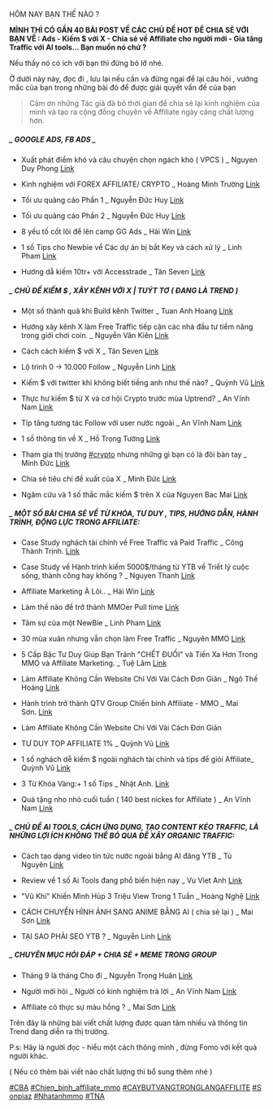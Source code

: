 HÔM NAY BẠN THẾ NÀO ?

**MÌNH THÌ CÓ GẦN 40 BÀI POST VỀ CÁC CHỦ ĐỀ HOT ĐỂ CHIA SẺ VỚI BẠN VỀ : Ads - Kiếm $ với X - Chia sẻ về Affiliate cho người mới - Gia tăng Traffic với AI tools… Bạn muốn nó chứ ?**

Nếu thấy nó có ích với bạn thì đừng bỏ lỡ nhé.

Ở dưới này này, đọc đi , lưu lại nếu cần và đừng ngại để lại câu hỏi , vướng mắc của bạn trong những bài đó để được giải quyết vấn đề của bạn

> Cảm ơn những Tác giả đã bỏ thời gian để chia sẻ lại kinh nghiệm của mình và tạo ra cộng đồng chuyên về Affiliate ngày càng chất lượng hơn.

##### **_ GOOGLE ADS, FB ADS _**

- Xuất phát điểm khó và câu chuyện chọn ngách khó ( VPCS ) _ Nguyen Duy Phong [Link](https://www.facebook.com/groups/605439934440611/posts/677220563929214/?__cft__[0]=AZWYiswd_3rFQvKpUBIH_r_S0bjlbaWERDAbaaUf_T3nVyVm7oCOOSpdIipoUA80NCy7E0j5yH_Kb17h3QLpAhObbke9gTbE65u9NWC4MD6Maj-SJU4gudcEmn6jRyjX5h15FxnJtcvJJti1pCEytTE05EDal1PB_aa9ZpirNFq3TRspfPCWfH177hH1WhC9zWg&__tn__=-UK-R)
    
- Kinh nghiệm với FOREX AFFILIATE/ CRYPTO _ Hoàng Minh Trường [Link](https://www.facebook.com/groups/605439934440611/posts/679576173693653/?__cft__[0]=AZWYiswd_3rFQvKpUBIH_r_S0bjlbaWERDAbaaUf_T3nVyVm7oCOOSpdIipoUA80NCy7E0j5yH_Kb17h3QLpAhObbke9gTbE65u9NWC4MD6Maj-SJU4gudcEmn6jRyjX5h15FxnJtcvJJti1pCEytTE05EDal1PB_aa9ZpirNFq3TRspfPCWfH177hH1WhC9zWg&__tn__=-UK-R)
    
- Tối ưu quảng cáo Phần 1 _ Nguyễn Đức Huy [Link](https://www.facebook.com/groups/605439934440611/posts/677689370549000/?__cft__[0]=AZWYiswd_3rFQvKpUBIH_r_S0bjlbaWERDAbaaUf_T3nVyVm7oCOOSpdIipoUA80NCy7E0j5yH_Kb17h3QLpAhObbke9gTbE65u9NWC4MD6Maj-SJU4gudcEmn6jRyjX5h15FxnJtcvJJti1pCEytTE05EDal1PB_aa9ZpirNFq3TRspfPCWfH177hH1WhC9zWg&__tn__=-UK-R)
    
- Tối ưu quảng cáo Phần 2 _ Nguyễn Đức Huy [Link](https://www.facebook.com/groups/605439934440611/posts/678035957181008/?__cft__[0]=AZWYiswd_3rFQvKpUBIH_r_S0bjlbaWERDAbaaUf_T3nVyVm7oCOOSpdIipoUA80NCy7E0j5yH_Kb17h3QLpAhObbke9gTbE65u9NWC4MD6Maj-SJU4gudcEmn6jRyjX5h15FxnJtcvJJti1pCEytTE05EDal1PB_aa9ZpirNFq3TRspfPCWfH177hH1WhC9zWg&__tn__=-UK-R)
    
- 8 yếu tố cốt lõi để lên camp GG Ads _ Hải Win [Link](https://www.facebook.com/groups/605439934440611/posts/675750204076250/?__cft__[0]=AZWYiswd_3rFQvKpUBIH_r_S0bjlbaWERDAbaaUf_T3nVyVm7oCOOSpdIipoUA80NCy7E0j5yH_Kb17h3QLpAhObbke9gTbE65u9NWC4MD6Maj-SJU4gudcEmn6jRyjX5h15FxnJtcvJJti1pCEytTE05EDal1PB_aa9ZpirNFq3TRspfPCWfH177hH1WhC9zWg&__tn__=-UK-R)
    
- 1 số Tips cho Newbie về Các dự án bị bắt Key và cách xử lý _ Linh Pham [Link](https://www.facebook.com/groups/605439934440611/posts/675593447425259/?__cft__[0]=AZWYiswd_3rFQvKpUBIH_r_S0bjlbaWERDAbaaUf_T3nVyVm7oCOOSpdIipoUA80NCy7E0j5yH_Kb17h3QLpAhObbke9gTbE65u9NWC4MD6Maj-SJU4gudcEmn6jRyjX5h15FxnJtcvJJti1pCEytTE05EDal1PB_aa9ZpirNFq3TRspfPCWfH177hH1WhC9zWg&__tn__=-UK-R)
    
- Hướng dẫ kiếm 10tr+ với Accesstrade _ Tân Seven [Link](https://www.facebook.com/groups/605439934440611/posts/677674787217125/?__cft__[0]=AZWYiswd_3rFQvKpUBIH_r_S0bjlbaWERDAbaaUf_T3nVyVm7oCOOSpdIipoUA80NCy7E0j5yH_Kb17h3QLpAhObbke9gTbE65u9NWC4MD6Maj-SJU4gudcEmn6jRyjX5h15FxnJtcvJJti1pCEytTE05EDal1PB_aa9ZpirNFq3TRspfPCWfH177hH1WhC9zWg&__tn__=-UK-R)
    

##### _ CHỦ ĐỀ KIẾM $ , XÂY KÊNH VỚI X | TUÝT TƠ ( ĐANG LÀ TREND )

- Một số thành quả khi Build kênh Twitter _ Tuan Anh Hoang [Link](https://www.facebook.com/groups/605439934440611/posts/675772540740683/?__cft__[0]=AZWYiswd_3rFQvKpUBIH_r_S0bjlbaWERDAbaaUf_T3nVyVm7oCOOSpdIipoUA80NCy7E0j5yH_Kb17h3QLpAhObbke9gTbE65u9NWC4MD6Maj-SJU4gudcEmn6jRyjX5h15FxnJtcvJJti1pCEytTE05EDal1PB_aa9ZpirNFq3TRspfPCWfH177hH1WhC9zWg&__tn__=-UK-R)
    
- Hướng xây kênh X làm Free Traffic tiếp cận các nhà đầu tư tiềm năng trong giới chơi coin. _ Nguyễn Văn Kiên [Link](https://www.facebook.com/groups/605439934440611/posts/677032983947972/?__cft__[0]=AZWYiswd_3rFQvKpUBIH_r_S0bjlbaWERDAbaaUf_T3nVyVm7oCOOSpdIipoUA80NCy7E0j5yH_Kb17h3QLpAhObbke9gTbE65u9NWC4MD6Maj-SJU4gudcEmn6jRyjX5h15FxnJtcvJJti1pCEytTE05EDal1PB_aa9ZpirNFq3TRspfPCWfH177hH1WhC9zWg&__tn__=-UK-R)
    
- Cách cách kiếm $ với X _ Tân Seven [Link](https://www.facebook.com/groups/605439934440611/posts/674798430838094/?__cft__[0]=AZWYiswd_3rFQvKpUBIH_r_S0bjlbaWERDAbaaUf_T3nVyVm7oCOOSpdIipoUA80NCy7E0j5yH_Kb17h3QLpAhObbke9gTbE65u9NWC4MD6Maj-SJU4gudcEmn6jRyjX5h15FxnJtcvJJti1pCEytTE05EDal1PB_aa9ZpirNFq3TRspfPCWfH177hH1WhC9zWg&__tn__=-UK-R)
    
- Lộ trình 0 -> 10.000 Follow _ Nguyễn Linh [Link](https://www.facebook.com/groups/605439934440611/posts/673571780960759/?__cft__[0]=AZWYiswd_3rFQvKpUBIH_r_S0bjlbaWERDAbaaUf_T3nVyVm7oCOOSpdIipoUA80NCy7E0j5yH_Kb17h3QLpAhObbke9gTbE65u9NWC4MD6Maj-SJU4gudcEmn6jRyjX5h15FxnJtcvJJti1pCEytTE05EDal1PB_aa9ZpirNFq3TRspfPCWfH177hH1WhC9zWg&__tn__=-UK-R)
    
- Kiếm $ với twitter khi không biết tiếng anh như thế nào? _ Quỳnh Vũ [Link](https://www.facebook.com/groups/605439934440611/posts/675051220812815/?__cft__[0]=AZWYiswd_3rFQvKpUBIH_r_S0bjlbaWERDAbaaUf_T3nVyVm7oCOOSpdIipoUA80NCy7E0j5yH_Kb17h3QLpAhObbke9gTbE65u9NWC4MD6Maj-SJU4gudcEmn6jRyjX5h15FxnJtcvJJti1pCEytTE05EDal1PB_aa9ZpirNFq3TRspfPCWfH177hH1WhC9zWg&__tn__=-UK-R)
    
- Thực hư kiếm $ từ X và cơ hội Crypto trước mùa Uptrend? _ An Vĩnh Nam [Link](https://www.facebook.com/groups/605439934440611/posts/675322384119032/?__cft__[0]=AZWYiswd_3rFQvKpUBIH_r_S0bjlbaWERDAbaaUf_T3nVyVm7oCOOSpdIipoUA80NCy7E0j5yH_Kb17h3QLpAhObbke9gTbE65u9NWC4MD6Maj-SJU4gudcEmn6jRyjX5h15FxnJtcvJJti1pCEytTE05EDal1PB_aa9ZpirNFq3TRspfPCWfH177hH1WhC9zWg&__tn__=-UK-R)
    
- Tip tăng tương tác Follow với user nước ngoài _ An Vĩnh Nam [Link](https://www.facebook.com/groups/605439934440611/posts/677688360549101/?__cft__[0]=AZWYiswd_3rFQvKpUBIH_r_S0bjlbaWERDAbaaUf_T3nVyVm7oCOOSpdIipoUA80NCy7E0j5yH_Kb17h3QLpAhObbke9gTbE65u9NWC4MD6Maj-SJU4gudcEmn6jRyjX5h15FxnJtcvJJti1pCEytTE05EDal1PB_aa9ZpirNFq3TRspfPCWfH177hH1WhC9zWg&__tn__=-UK-R)
    
- 1 số thông tin về X _ Hồ Trọng Tường [Link](https://www.facebook.com/groups/605439934440611/posts/675649807419623/?__cft__[0]=AZWYiswd_3rFQvKpUBIH_r_S0bjlbaWERDAbaaUf_T3nVyVm7oCOOSpdIipoUA80NCy7E0j5yH_Kb17h3QLpAhObbke9gTbE65u9NWC4MD6Maj-SJU4gudcEmn6jRyjX5h15FxnJtcvJJti1pCEytTE05EDal1PB_aa9ZpirNFq3TRspfPCWfH177hH1WhC9zWg&__tn__=-UK-R)
    
- Tham gia thị trường [#crypto](https://www.facebook.com/hashtag/crypto?__eep__=6&__cft__[0]=AZWYiswd_3rFQvKpUBIH_r_S0bjlbaWERDAbaaUf_T3nVyVm7oCOOSpdIipoUA80NCy7E0j5yH_Kb17h3QLpAhObbke9gTbE65u9NWC4MD6Maj-SJU4gudcEmn6jRyjX5h15FxnJtcvJJti1pCEytTE05EDal1PB_aa9ZpirNFq3TRspfPCWfH177hH1WhC9zWg&__tn__=-UK-R) nhưng những gì bạn có là đôi bàn tay _ Minh Đức [Link](https://www.facebook.com/groups/605439934440611/posts/677232147261389/?__cft__[0]=AZWYiswd_3rFQvKpUBIH_r_S0bjlbaWERDAbaaUf_T3nVyVm7oCOOSpdIipoUA80NCy7E0j5yH_Kb17h3QLpAhObbke9gTbE65u9NWC4MD6Maj-SJU4gudcEmn6jRyjX5h15FxnJtcvJJti1pCEytTE05EDal1PB_aa9ZpirNFq3TRspfPCWfH177hH1WhC9zWg&__tn__=-UK-R)
    
- Chia sẻ tiêu chí đề xuất của X _ Minh Đức [Link](https://www.facebook.com/groups/605439934440611/posts/676246407359963/?__cft__[0]=AZWYiswd_3rFQvKpUBIH_r_S0bjlbaWERDAbaaUf_T3nVyVm7oCOOSpdIipoUA80NCy7E0j5yH_Kb17h3QLpAhObbke9gTbE65u9NWC4MD6Maj-SJU4gudcEmn6jRyjX5h15FxnJtcvJJti1pCEytTE05EDal1PB_aa9ZpirNFq3TRspfPCWfH177hH1WhC9zWg&__tn__=-UK-R)
    
- Ngâm cứu và 1 số thắc mắc kiếm $ trên X của Nguyen Bac Mai [Link](https://www.facebook.com/groups/605439934440611/posts/677109127273691/?__cft__[0]=AZWYiswd_3rFQvKpUBIH_r_S0bjlbaWERDAbaaUf_T3nVyVm7oCOOSpdIipoUA80NCy7E0j5yH_Kb17h3QLpAhObbke9gTbE65u9NWC4MD6Maj-SJU4gudcEmn6jRyjX5h15FxnJtcvJJti1pCEytTE05EDal1PB_aa9ZpirNFq3TRspfPCWfH177hH1WhC9zWg&__tn__=-UK-R)
    

##### _ MỘT SỐ BÀI CHIA SẺ VỀ TỪ KHÓA, TƯ DUY , TIPS, HƯỚNG DẪN, HÀNH TRÌNH, ĐỘNG LỰC TRONG AFFILIATE:

- Case Study nghách tài chính về Free Traffic và Paid Traffic _ Công Thành Trịnh. [Link  
    ](https://www.facebook.com/groups/605439934440611/posts/674114134239857/?__cft__[0]=AZWYiswd_3rFQvKpUBIH_r_S0bjlbaWERDAbaaUf_T3nVyVm7oCOOSpdIipoUA80NCy7E0j5yH_Kb17h3QLpAhObbke9gTbE65u9NWC4MD6Maj-SJU4gudcEmn6jRyjX5h15FxnJtcvJJti1pCEytTE05EDal1PB_aa9ZpirNFq3TRspfPCWfH177hH1WhC9zWg&__tn__=-UK-R)
    
- Case Study về Hành trình kiếm 5000$/tháng từ YTB về Triết lý cuộc sống, thành công hay không ? _ Nguyen Thanh [Link](https://www.facebook.com/groups/605439934440611/posts/675100254141245/?__cft__[0]=AZWYiswd_3rFQvKpUBIH_r_S0bjlbaWERDAbaaUf_T3nVyVm7oCOOSpdIipoUA80NCy7E0j5yH_Kb17h3QLpAhObbke9gTbE65u9NWC4MD6Maj-SJU4gudcEmn6jRyjX5h15FxnJtcvJJti1pCEytTE05EDal1PB_aa9ZpirNFq3TRspfPCWfH177hH1WhC9zWg&__tn__=-UK-R)
    
- Affiliate Marketing À Lôi.. _ Hải Win [Link](https://www.facebook.com/groups/605439934440611/posts/675266150791322/?__cft__[0]=AZWYiswd_3rFQvKpUBIH_r_S0bjlbaWERDAbaaUf_T3nVyVm7oCOOSpdIipoUA80NCy7E0j5yH_Kb17h3QLpAhObbke9gTbE65u9NWC4MD6Maj-SJU4gudcEmn6jRyjX5h15FxnJtcvJJti1pCEytTE05EDal1PB_aa9ZpirNFq3TRspfPCWfH177hH1WhC9zWg&__tn__=-UK-R)
    
- Làm thế nào để trở thành MMOer Pull time [Link](https://www.facebook.com/groups/605439934440611/posts/677471317237472/?__cft__[0]=AZWYiswd_3rFQvKpUBIH_r_S0bjlbaWERDAbaaUf_T3nVyVm7oCOOSpdIipoUA80NCy7E0j5yH_Kb17h3QLpAhObbke9gTbE65u9NWC4MD6Maj-SJU4gudcEmn6jRyjX5h15FxnJtcvJJti1pCEytTE05EDal1PB_aa9ZpirNFq3TRspfPCWfH177hH1WhC9zWg&__tn__=-UK-R)
    
- Tâm sự của một NewBie _ Linh Pham [Link](https://www.facebook.com/groups/605439934440611/posts/675103610807576/?__cft__[0]=AZWYiswd_3rFQvKpUBIH_r_S0bjlbaWERDAbaaUf_T3nVyVm7oCOOSpdIipoUA80NCy7E0j5yH_Kb17h3QLpAhObbke9gTbE65u9NWC4MD6Maj-SJU4gudcEmn6jRyjX5h15FxnJtcvJJti1pCEytTE05EDal1PB_aa9ZpirNFq3TRspfPCWfH177hH1WhC9zWg&__tn__=-UK-R)
    
- 30 mùa xuân nhưng vẫn chọn làm Free Traffic _ Nguyên MMO [Link](https://www.facebook.com/groups/605439934440611/posts/677477653903505/?__cft__[0]=AZWYiswd_3rFQvKpUBIH_r_S0bjlbaWERDAbaaUf_T3nVyVm7oCOOSpdIipoUA80NCy7E0j5yH_Kb17h3QLpAhObbke9gTbE65u9NWC4MD6Maj-SJU4gudcEmn6jRyjX5h15FxnJtcvJJti1pCEytTE05EDal1PB_aa9ZpirNFq3TRspfPCWfH177hH1WhC9zWg&__tn__=-UK-R)
    
- 5 Cấp Bậc Tư Duy Giúp Bạn Tránh "CHẾT ĐUỐI" và Tiến Xa Hơn Trong MMO và Affiliate Marketing. _ Tuệ Lâm [Link](https://www.facebook.com/groups/605439934440611/posts/678075937177010/?__cft__[0]=AZWYiswd_3rFQvKpUBIH_r_S0bjlbaWERDAbaaUf_T3nVyVm7oCOOSpdIipoUA80NCy7E0j5yH_Kb17h3QLpAhObbke9gTbE65u9NWC4MD6Maj-SJU4gudcEmn6jRyjX5h15FxnJtcvJJti1pCEytTE05EDal1PB_aa9ZpirNFq3TRspfPCWfH177hH1WhC9zWg&__tn__=-UK-R)
    
- Làm Affiliate Không Cần Website Chỉ Với Vài Cách Đơn Giản _ Ngô Thế Hoàng [Link](https://www.facebook.com/groups/605439934440611/posts/678616297122974/?__cft__[0]=AZWYiswd_3rFQvKpUBIH_r_S0bjlbaWERDAbaaUf_T3nVyVm7oCOOSpdIipoUA80NCy7E0j5yH_Kb17h3QLpAhObbke9gTbE65u9NWC4MD6Maj-SJU4gudcEmn6jRyjX5h15FxnJtcvJJti1pCEytTE05EDal1PB_aa9ZpirNFq3TRspfPCWfH177hH1WhC9zWg&__tn__=-UK-R)
    
- Hành trình trở thành QTV Group Chiến binh Affiliate - MMO _ Mai Sơn. [Link](https://www.facebook.com/groups/605439934440611/posts/673121314339139/?__cft__[0]=AZWYiswd_3rFQvKpUBIH_r_S0bjlbaWERDAbaaUf_T3nVyVm7oCOOSpdIipoUA80NCy7E0j5yH_Kb17h3QLpAhObbke9gTbE65u9NWC4MD6Maj-SJU4gudcEmn6jRyjX5h15FxnJtcvJJti1pCEytTE05EDal1PB_aa9ZpirNFq3TRspfPCWfH177hH1WhC9zWg&__tn__=-UK-R)
    
- Làm Affiliate Không Cần Website Chỉ Với Vài Cách Đơn Giản
    
- TƯ DUY TOP AFFILIATE 1% _ Quỳnh Vũ [Link](https://www.facebook.com/groups/605439934440611/posts/673166731001264/?__cft__[0]=AZWYiswd_3rFQvKpUBIH_r_S0bjlbaWERDAbaaUf_T3nVyVm7oCOOSpdIipoUA80NCy7E0j5yH_Kb17h3QLpAhObbke9gTbE65u9NWC4MD6Maj-SJU4gudcEmn6jRyjX5h15FxnJtcvJJti1pCEytTE05EDal1PB_aa9ZpirNFq3TRspfPCWfH177hH1WhC9zWg&__tn__=-UK-R)
    
- 1 số nghách dễ kiếm $ ngoài nghách tài chính và tips để giỏi Affiliate_ Quỳnh Vũ [Link](https://www.facebook.com/groups/605439934440611/posts/678443910473546/?__cft__[0]=AZWYiswd_3rFQvKpUBIH_r_S0bjlbaWERDAbaaUf_T3nVyVm7oCOOSpdIipoUA80NCy7E0j5yH_Kb17h3QLpAhObbke9gTbE65u9NWC4MD6Maj-SJU4gudcEmn6jRyjX5h15FxnJtcvJJti1pCEytTE05EDal1PB_aa9ZpirNFq3TRspfPCWfH177hH1WhC9zWg&__tn__=-UK-R)
    
- 3 Từ Khóa Vàng:+ 1 số Tips _ Nhật Anh. [Link](https://www.facebook.com/groups/605439934440611/posts/673031531014784/?__cft__[0]=AZWYiswd_3rFQvKpUBIH_r_S0bjlbaWERDAbaaUf_T3nVyVm7oCOOSpdIipoUA80NCy7E0j5yH_Kb17h3QLpAhObbke9gTbE65u9NWC4MD6Maj-SJU4gudcEmn6jRyjX5h15FxnJtcvJJti1pCEytTE05EDal1PB_aa9ZpirNFq3TRspfPCWfH177hH1WhC9zWg&__tn__=-UK-R)
    
- Quà tặng nho nhỏ cuối tuần ( 140 best nickes for Affiliate ) _ An Vĩnh Nam [Link](https://www.facebook.com/groups/605439934440611/posts/679635113687759/?__cft__[0]=AZWYiswd_3rFQvKpUBIH_r_S0bjlbaWERDAbaaUf_T3nVyVm7oCOOSpdIipoUA80NCy7E0j5yH_Kb17h3QLpAhObbke9gTbE65u9NWC4MD6Maj-SJU4gudcEmn6jRyjX5h15FxnJtcvJJti1pCEytTE05EDal1PB_aa9ZpirNFq3TRspfPCWfH177hH1WhC9zWg&__tn__=-UK-R)
    

##### _ CHỦ ĐỀ AI TOOLS, CÁCH ỨNG DỤNG, TẠO CONTENT KÉO TRAFFIC, LÀ NHỮNG LỢI ÍCH KHÔNG THỂ BỎ QUA ĐỂ XÂY ORGANIC TRAFFIC:

- Cách tạo dạng video tin tức nước ngoài bằng AI đăng YTB _ Tú Nguyên [Link](https://www.facebook.com/groups/605439934440611/posts/673194480998489/?__cft__[0]=AZWYiswd_3rFQvKpUBIH_r_S0bjlbaWERDAbaaUf_T3nVyVm7oCOOSpdIipoUA80NCy7E0j5yH_Kb17h3QLpAhObbke9gTbE65u9NWC4MD6Maj-SJU4gudcEmn6jRyjX5h15FxnJtcvJJti1pCEytTE05EDal1PB_aa9ZpirNFq3TRspfPCWfH177hH1WhC9zWg&__tn__=-UK-R)
    
- Review về 1 số Ai Tools đang phổ biến hiện nay _ Vu Viet Anh [Link](https://www.facebook.com/groups/605439934440611/posts/673240590993878/?__cft__[0]=AZWYiswd_3rFQvKpUBIH_r_S0bjlbaWERDAbaaUf_T3nVyVm7oCOOSpdIipoUA80NCy7E0j5yH_Kb17h3QLpAhObbke9gTbE65u9NWC4MD6Maj-SJU4gudcEmn6jRyjX5h15FxnJtcvJJti1pCEytTE05EDal1PB_aa9ZpirNFq3TRspfPCWfH177hH1WhC9zWg&__tn__=-UK-R)
    
- "Vũ Khí" Khiến Mình Húp 3 Triệu View Trong 1 Tuần _ Hoàng Nghệ [Link](https://www.facebook.com/groups/605439934440611/posts/677768300541107/?__cft__[0]=AZWYiswd_3rFQvKpUBIH_r_S0bjlbaWERDAbaaUf_T3nVyVm7oCOOSpdIipoUA80NCy7E0j5yH_Kb17h3QLpAhObbke9gTbE65u9NWC4MD6Maj-SJU4gudcEmn6jRyjX5h15FxnJtcvJJti1pCEytTE05EDal1PB_aa9ZpirNFq3TRspfPCWfH177hH1WhC9zWg&__tn__=-UK-R)
    
- CÁCH CHUYỂN HÌNH ẢNH SANG ANIME BẰNG AI ( chia sẻ lại ) _ Mai Sơn [Link](https://www.facebook.com/groups/605439934440611/posts/678616297122974/?__cft__[0]=AZWYiswd_3rFQvKpUBIH_r_S0bjlbaWERDAbaaUf_T3nVyVm7oCOOSpdIipoUA80NCy7E0j5yH_Kb17h3QLpAhObbke9gTbE65u9NWC4MD6Maj-SJU4gudcEmn6jRyjX5h15FxnJtcvJJti1pCEytTE05EDal1PB_aa9ZpirNFq3TRspfPCWfH177hH1WhC9zWg&__tn__=-UK-R)
    
- TẠI SAO PHẢI SEO YTB ? _ Nguyễn Linh [Link](https://www.facebook.com/groups/605439934440611/posts/679124133738857/?__cft__[0]=AZWYiswd_3rFQvKpUBIH_r_S0bjlbaWERDAbaaUf_T3nVyVm7oCOOSpdIipoUA80NCy7E0j5yH_Kb17h3QLpAhObbke9gTbE65u9NWC4MD6Maj-SJU4gudcEmn6jRyjX5h15FxnJtcvJJti1pCEytTE05EDal1PB_aa9ZpirNFq3TRspfPCWfH177hH1WhC9zWg&__tn__=-UK-R)
    

##### _ CHUYÊN MỤC HỎI ĐÁP + CHIA SẺ + MEME TRONG GROUP

- Tháng 9 là tháng Cho đi _ Nguyễn Trọng Huân [Link](https://www.facebook.com/groups/605439934440611/posts/678199830497954/?__cft__[0]=AZWYiswd_3rFQvKpUBIH_r_S0bjlbaWERDAbaaUf_T3nVyVm7oCOOSpdIipoUA80NCy7E0j5yH_Kb17h3QLpAhObbke9gTbE65u9NWC4MD6Maj-SJU4gudcEmn6jRyjX5h15FxnJtcvJJti1pCEytTE05EDal1PB_aa9ZpirNFq3TRspfPCWfH177hH1WhC9zWg&__tn__=-UK-R)
    
- Người mới hỏi _ Người có kinh nghiệm trả lời _ An Vĩnh Nam [Link](https://www.facebook.com/groups/605439934440611/posts/674360690881868/?__cft__[0]=AZWYiswd_3rFQvKpUBIH_r_S0bjlbaWERDAbaaUf_T3nVyVm7oCOOSpdIipoUA80NCy7E0j5yH_Kb17h3QLpAhObbke9gTbE65u9NWC4MD6Maj-SJU4gudcEmn6jRyjX5h15FxnJtcvJJti1pCEytTE05EDal1PB_aa9ZpirNFq3TRspfPCWfH177hH1WhC9zWg&__tn__=-UK-R)
    
- Affiliate có thực sự màu hồng ? _ Mai Sơn [Link](https://www.facebook.com/groups/605439934440611/posts/677019917282612/?__cft__[0]=AZWYiswd_3rFQvKpUBIH_r_S0bjlbaWERDAbaaUf_T3nVyVm7oCOOSpdIipoUA80NCy7E0j5yH_Kb17h3QLpAhObbke9gTbE65u9NWC4MD6Maj-SJU4gudcEmn6jRyjX5h15FxnJtcvJJti1pCEytTE05EDal1PB_aa9ZpirNFq3TRspfPCWfH177hH1WhC9zWg&__tn__=-UK-R)
    

Trên đây là những bài viết chất lượng được quan tâm nhiều và thông tin Trend đang diễn ra thị trường.

P.s: Hãy là người đọc - hiểu một cách thông minh , đừng Fomo với kết quả người khác.

( Nếu có thêm bài viết nào chất lượng thì bổ sung thêm nhé )

[#CBA](https://www.facebook.com/hashtag/cba?__eep__=6&__cft__[0]=AZWYiswd_3rFQvKpUBIH_r_S0bjlbaWERDAbaaUf_T3nVyVm7oCOOSpdIipoUA80NCy7E0j5yH_Kb17h3QLpAhObbke9gTbE65u9NWC4MD6Maj-SJU4gudcEmn6jRyjX5h15FxnJtcvJJti1pCEytTE05EDal1PB_aa9ZpirNFq3TRspfPCWfH177hH1WhC9zWg&__tn__=-UK-R) [#Chien_binh_affiliate_mmo](https://www.facebook.com/groups/605439934440611/?__cft__[0]=AZWYiswd_3rFQvKpUBIH_r_S0bjlbaWERDAbaaUf_T3nVyVm7oCOOSpdIipoUA80NCy7E0j5yH_Kb17h3QLpAhObbke9gTbE65u9NWC4MD6Maj-SJU4gudcEmn6jRyjX5h15FxnJtcvJJti1pCEytTE05EDal1PB_aa9ZpirNFq3TRspfPCWfH177hH1WhC9zWg&__tn__=-UK-R) [#CAYBUTVANGTRONGLANGAFFILITE](https://www.facebook.com/hashtag/caybutvangtronglangaffilite?__eep__=6&__cft__[0]=AZWYiswd_3rFQvKpUBIH_r_S0bjlbaWERDAbaaUf_T3nVyVm7oCOOSpdIipoUA80NCy7E0j5yH_Kb17h3QLpAhObbke9gTbE65u9NWC4MD6Maj-SJU4gudcEmn6jRyjX5h15FxnJtcvJJti1pCEytTE05EDal1PB_aa9ZpirNFq3TRspfPCWfH177hH1WhC9zWg&__tn__=-UK-R) [#Sonpiaz](https://www.facebook.com/hashtag/sonpiaz?__eep__=6&__cft__[0]=AZWYiswd_3rFQvKpUBIH_r_S0bjlbaWERDAbaaUf_T3nVyVm7oCOOSpdIipoUA80NCy7E0j5yH_Kb17h3QLpAhObbke9gTbE65u9NWC4MD6Maj-SJU4gudcEmn6jRyjX5h15FxnJtcvJJti1pCEytTE05EDal1PB_aa9ZpirNFq3TRspfPCWfH177hH1WhC9zWg&__tn__=-UK-R) [#Nhatanhmmo](https://www.facebook.com/hashtag/nhatanhmmo?__eep__=6&__cft__[0]=AZWYiswd_3rFQvKpUBIH_r_S0bjlbaWERDAbaaUf_T3nVyVm7oCOOSpdIipoUA80NCy7E0j5yH_Kb17h3QLpAhObbke9gTbE65u9NWC4MD6Maj-SJU4gudcEmn6jRyjX5h15FxnJtcvJJti1pCEytTE05EDal1PB_aa9ZpirNFq3TRspfPCWfH177hH1WhC9zWg&__tn__=-UK-R) [#TNA](https://www.facebook.com/hashtag/tna?__eep__=6&__cft__[0]=AZWYiswd_3rFQvKpUBIH_r_S0bjlbaWERDAbaaUf_T3nVyVm7oCOOSpdIipoUA80NCy7E0j5yH_Kb17h3QLpAhObbke9gTbE65u9NWC4MD6Maj-SJU4gudcEmn6jRyjX5h15FxnJtcvJJti1pCEytTE05EDal1PB_aa9ZpirNFq3TRspfPCWfH177hH1WhC9zWg&__tn__=-UK-R)